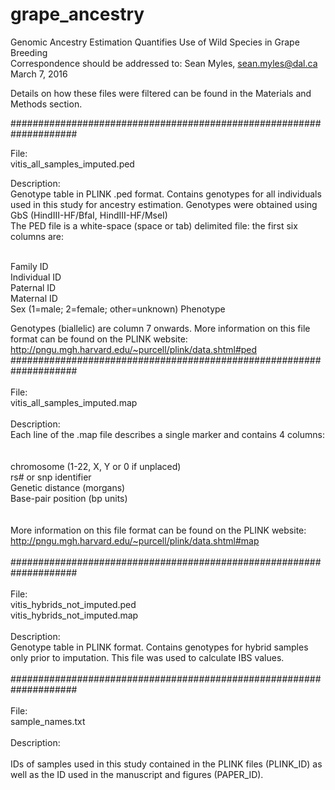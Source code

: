# grape_ancestry

Genomic Ancestry Estimation Quantifies Use of Wild Species in Grape Breeding <br /> 
Correspondence should be addressed to: Sean Myles, sean.myles@dal.ca<br /> 
March 7, 2016<br /> 

Details on how these files were filtered can be found in the Materials and Methods section.<br /> 

####################################################################<br /> 

File:<br /> 
vitis_all_samples_imputed.ped<br /> 

Description:<br /> 
Genotype table in PLINK .ped format. Contains genotypes for all individuals used in this study for ancestry estimation. Genotypes were obtained using GbS (HindIII-HF/BfaI, HindIII-HF/MseI)
<br /> 
The PED file is a white-space (space or tab) delimited file: the first six columns are:<br /> <br /> 

Family ID<br /> 
Individual ID<br /> 
Paternal ID<br /> 
Maternal ID<br /> 
Sex (1=male; 2=female; other=unknown)
Phenotype

Genotypes (biallelic) are column 7 onwards. More information on this file format can be found on the PLINK website:<br />  http://pngu.mgh.harvard.edu/~purcell/plink/data.shtml#ped
<br /> 
####################################################################<br /> 
<br /> 
File:<br /> 
vitis_all_samples_imputed.map<br /> 
<br /> 
Description: <br /> 
Each line of the .map file describes a single marker and contains 4 columns:<br /> 
<br /> <br /> 
chromosome (1-22, X, Y or 0 if unplaced)<br /> 
rs# or snp identifier<br /> 
Genetic distance (morgans)<br /> 
Base-pair position (bp units)<br /> 
<br /> <br /> 
More information on this file format can be found on the PLINK website: http://pngu.mgh.harvard.edu/~purcell/plink/data.shtml#map<br /> 
<br /> 
####################################################################<br /> 
<br /> 
File:<br /> 
vitis_hybrids_not_imputed.ped<br /> 
vitis_hybrids_not_imputed.map<br /> 
<br /> 
Description:<br /> 
Genotype table in PLINK format. Contains genotypes for hybrid samples only prior to imputation. This file was used to calculate IBS values. <br /> 
<br /> 
####################################################################<br /> 
<br /> 
File:<br /> 
sample_names.txt<br /> 
<br /> 
Description:<br />  
IDs of samples used in this study contained in the PLINK files (PLINK_ID) as well as the  ID used in the manuscript and figures (PAPER_ID). <br /> 
